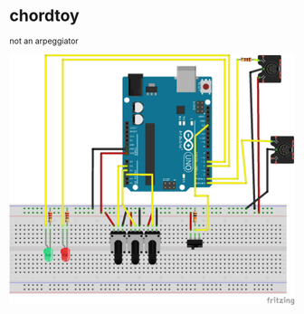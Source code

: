# chordtoy

not an arpeggiator

![Circuit Diagram](https://github.com/b38tn1k/chordtoy/blob/master/chordtoy_bb.png)
